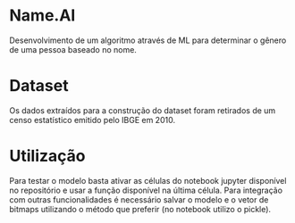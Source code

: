 # Name.AI
Desenvolvimento de um algoritmo através de ML para determinar o gênero de uma pessoa baseado no nome.


# Dataset
Os dados extraídos para a construção do dataset foram retirados de um censo estatístico emitido pelo IBGE em 2010.

# Utilização
Para testar o modelo basta ativar as células do notebook jupyter disponível no repositório e usar a função disponível na última célula. Para integração com outras funcionalidades é necessário salvar o modelo e o vetor de bitmaps utilizando o método que preferir (no notebook utilizo o pickle).